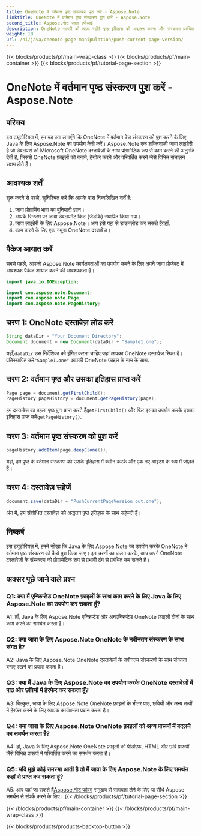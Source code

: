 ```yaml
---
title: OneNote में वर्तमान पृष्ठ संस्करण पुश करें - Aspose.Note
linktitle: OneNote में वर्तमान पृष्ठ संस्करण पुश करें - Aspose.Note
second_title: Aspose.नोट जावा एपीआई
description: OneNote सामग्री को ताज़ा रखें! पृष्ठ इतिहास को अद्यतन करना और संस्करण प्रबंधित करना सीखें, चरण-दर-चरण मार्गदर्शिका और कोड शामिल हैं। #वननोट #जावा #एस्पोज़
weight: 18
url: /hi/java/onenote-page-manipulation/push-current-page-version/
---
```


{{< blocks/products/pf/main-wrap-class >}}
{{< blocks/products/pf/main-container >}}
{{< blocks/products/pf/tutorial-page-section >}}

# OneNote में वर्तमान पृष्ठ संस्करण पुश करें - Aspose.Note

## परिचय

इस ट्यूटोरियल में, हम यह पता लगाएंगे कि OneNote में वर्तमान पेज संस्करण को पुश करने के लिए Java के लिए Aspose.Note का उपयोग कैसे करें। Aspose.Note एक शक्तिशाली जावा लाइब्रेरी है जो डेवलपर्स को Microsoft OneNote दस्तावेज़ों के साथ प्रोग्रामेटिक रूप से काम करने की अनुमति देती है, जिससे OneNote फ़ाइलों को बनाने, हेरफेर करने और परिवर्तित करने जैसे विभिन्न संचालन सक्षम होते हैं।

## आवश्यक शर्तें

शुरू करने से पहले, सुनिश्चित करें कि आपके पास निम्नलिखित शर्तें हैं:
1. जावा प्रोग्रामिंग भाषा का बुनियादी ज्ञान।
2. आपके सिस्टम पर जावा डेवलपमेंट किट (जेडीके) स्थापित किया गया।
3.  जावा लाइब्रेरी के लिए Aspose.Note। आप इसे यहां से डाउनलोड कर सकते हैं[यहाँ](https://releases.aspose.com/note/java/).
4. काम करने के लिए एक नमूना OneNote दस्तावेज़।

## पैकेज आयात करें

सबसे पहले, आपको Aspose.Note कार्यक्षमताओं का उपयोग करने के लिए अपने जावा प्रोजेक्ट में आवश्यक पैकेज आयात करने की आवश्यकता है।

```java
import java.io.IOException;

import com.aspose.note.Document;
import com.aspose.note.Page;
import com.aspose.note.PageHistory;
```

## चरण 1: OneNote दस्तावेज़ लोड करें

```java
String dataDir = "Your Document Directory";
Document document = new Document(dataDir + "Sample1.one");
```

 यहाँ,`dataDir` उस निर्देशिका को इंगित करना चाहिए जहां आपका OneNote दस्तावेज़ स्थित है। प्रतिस्थापित करें`"Sample1.one"` आपकी OneNote फ़ाइल के नाम के साथ.

## चरण 2: वर्तमान पृष्ठ और उसका इतिहास प्राप्त करें

```java
Page page = document.getFirstChild();
PageHistory pageHistory = document.getPageHistory(page);
```

 हम दस्तावेज़ का पहला पृष्ठ पुनः प्राप्त करते हैं`getFirstChild()` और फिर इसका उपयोग करके इसका इतिहास प्राप्त करें`getPageHistory()`.

## चरण 3: वर्तमान पृष्ठ संस्करण को पुश करें

```java
pageHistory.addItem(page.deepClone());
```

यहां, हम पृष्ठ के वर्तमान संस्करण को उसके इतिहास में क्लोन करके और एक नए आइटम के रूप में जोड़ते हैं।

## चरण 4: दस्तावेज़ सहेजें

```java
document.save(dataDir + "PushCurrentPageVersion_out.one");
```

अंत में, हम संशोधित दस्तावेज़ को अद्यतन पृष्ठ इतिहास के साथ सहेजते हैं।

## निष्कर्ष

इस ट्यूटोरियल में, हमने सीखा कि Java के लिए Aspose.Note का उपयोग करके OneNote में वर्तमान पृष्ठ संस्करण को कैसे पुश किया जाए। इन चरणों का पालन करके, आप अपने OneNote दस्तावेज़ों के संस्करण को प्रोग्रामेटिक रूप से प्रभावी ढंग से प्रबंधित कर सकते हैं।

## अक्सर पूछे जाने वाले प्रश्न

### Q1: क्या मैं एन्क्रिप्टेड OneNote फ़ाइलों के साथ काम करने के लिए Java के लिए Aspose.Note का उपयोग कर सकता हूँ?

A1: हाँ, Java के लिए Aspose.Note एन्क्रिप्टेड और अनएन्क्रिप्टेड OneNote फ़ाइलों दोनों के साथ काम करने का समर्थन करता है।

### Q2: क्या जावा के लिए Aspose.Note OneNote के नवीनतम संस्करण के साथ संगत है?

A2: Java के लिए Aspose.Note OneNote दस्तावेज़ों के नवीनतम संस्करणों के साथ संगतता बनाए रखने का प्रयास करता है।

### Q3: क्या मैं Java के लिए Aspose.Note का उपयोग करके OneNote दस्तावेज़ों में पाठ और छवियों में हेरफेर कर सकता हूँ?

A3: बिल्कुल, जावा के लिए Aspose.Note OneNote फ़ाइलों के भीतर पाठ, छवियों और अन्य तत्वों में हेरफेर करने के लिए व्यापक कार्यक्षमता प्रदान करता है।

### Q4: क्या जावा के लिए Aspose.Note OneNote फ़ाइलों को अन्य प्रारूपों में बदलने का समर्थन करता है?

A4: हां, Java के लिए Aspose.Note OneNote फ़ाइलों को पीडीएफ, HTML और छवि प्रारूपों जैसे विभिन्न प्रारूपों में परिवर्तित करने का समर्थन करता है।

### Q5: यदि मुझे कोई समस्या आती है तो मैं जावा के लिए Aspose.Note के लिए समर्थन कहां से प्राप्त कर सकता हूं?

 A5: आप यहां जा सकते हैं[Aspose.नोट फोरम](https://forum.aspose.com/c/note/28) समुदाय से सहायता लेने के लिए या सीधे Aspose समर्थन से संपर्क करने के लिए।
{{< /blocks/products/pf/tutorial-page-section >}}

{{< /blocks/products/pf/main-container >}}
{{< /blocks/products/pf/main-wrap-class >}}

{{< blocks/products/products-backtop-button >}}
